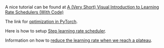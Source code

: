 

A nice tutorial can be found at [A (Very Short) Visual Introduction to Learning Rate Schedulers (With Code)](https://medium.com/@theom/a-very-short-visual-introduction-to-learning-rate-schedulers-with-code-189eddffdb00)

The link for [optimization in PyTorch](https://docs.pytorch.org/docs/stable/optim.html).

Here is how to setup [Step learning rate scheduler](https://docs.pytorch.org/docs/stable/generated/torch.optim.lr_scheduler.StepLR.html).

Information on how to [reduce the learning rate when we reach a plateau](https://docs.pytorch.org/docs/stable/generated/torch.optim.lr_scheduler.ReduceLROnPlateau.html).

